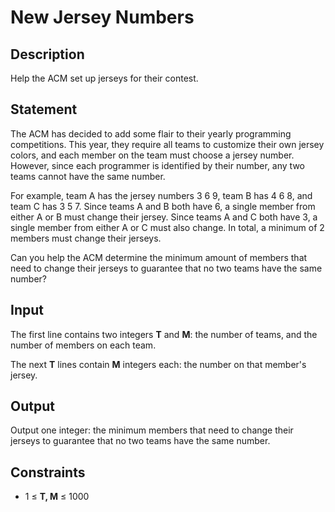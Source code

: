 # New Jersey Numbers
## Description
Help the ACM set up jerseys for their contest.

## Statement
The ACM has decided to add some flair to their yearly programming competitions. This year, they require all teams to customize their own jersey colors, and each member on the team must choose a jersey number. However, since each programmer is identified by their number, any two teams cannot have the same number.

For example, team A has the jersey numbers 3 6 9, team B has 4 6 8, and team C has 3 5 7. Since teams A and B both have 6, a single member from either A or B must change their jersey. Since teams A and C both have 3, a single member from either A or C must also change. In total, a minimum of 2 members must change their jerseys.

Can you help the ACM determine the minimum amount of members that need to change their jerseys to guarantee that no two teams have the same number?

## Input
The first line contains two integers **T** and **M**: the number of teams, and the number of members on each team.

The next **T** lines contain **M** integers each: the number on that member's jersey.

## Output
Output one integer: the minimum members that need to change their jerseys to guarantee that no two teams have the same number.

## Constraints
* 1 &le; **T, M** &le; 1000